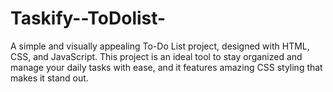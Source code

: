 # Taskify--ToDolist-
A simple and visually appealing To-Do List project, designed with HTML, CSS, and JavaScript. This project is an ideal tool to stay organized and manage your daily tasks with ease, and it features amazing CSS styling that makes it stand out.
